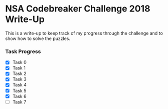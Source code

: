 # NSA Codebreaker Challenge 2018 Write-Up
This is a write-up to keep track of my progress through the challenge
and to show how to solve the puzzles.

### Task Progress
- [x] Task 0
- [x] Task 1
- [x] Task 2
- [x] Task 3
- [x] Task 4
- [x] Task 5
- [x] Task 6
- [ ] Task 7
